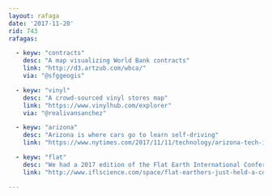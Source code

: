 ```yaml
---
layout: rafaga
date: '2017-11-20'
rid: 743
rafagas:

  - keyw: "contracts"
    desc: "A map visualizing World Bank contracts"
    link: "http://d3.artzub.com/wbca/"
    via: "@sfggeogis"

  - keyw: "vinyl"
    desc: "A crowd-sourced vinyl stores map"
    link: "https://www.vinylhub.com/explorer"
    via: "@realivansanchez"

  - keyw: "arizona"
    desc: "Arizona is where cars go to learn self-driving"
    link: "https://www.nytimes.com/2017/11/11/technology/arizona-tech-industry-favorite-self-driving-hub.html"

  - keyw: "flat"
    desc: "We had a 2017 edition of the Flat Earth International Conference, and 2018 is in the works"
    link: "http://www.iflscience.com/space/flat-earthers-just-held-a-conference-and-it-was-as-ridiculous-as-you-think/"

---
```

